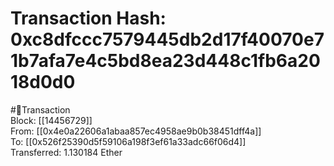 
Transaction Hash: 0xc8dfccc7579445db2d17f40070e71b7afa7e4c5bd8ea23d448c1fb6a2018d0d0
====================================================================================
  
#💸Transaction  
Block: [[14456729]]  
From: [[0x4e0a22606a1abaa857ec4958ae9b0b38451dff4a]]  
To: [[0x526f25390d5f59106a198f3ef61a33adc66f06d4]]  
Transferred: 1.130184 Ether